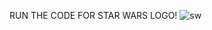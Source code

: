 RUN THE CODE FOR STAR WARS LOGO!
![sw](https://user-images.githubusercontent.com/83495465/147923822-e500bcb7-7145-40a7-8473-acb778a9360b.jpg)
